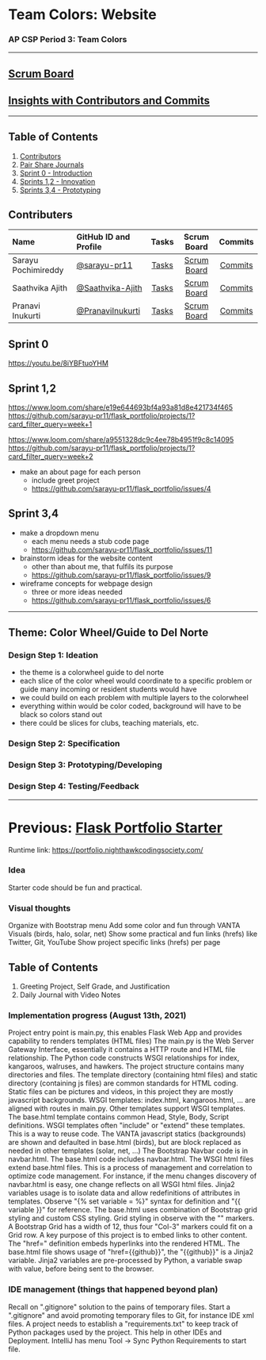 # Team Colors: Website
### AP CSP Period 3: Team Colors
---
## [Scrum Board](https://github.com/sarayu-pr11/flask_portfolio/projects/1)
## [Insights with Contributors and Commits](https://github.com/sarayu-pr11/flask_portfolio/graphs/contributors)
---
## Table of Contents
1. [Contributors](#contributers) 
2. [Pair Share Journals](https://docs.google.com/document/d/1aB6TsPf0lRSEx4cQRl--_8EPWaObHeHZDB2GYMo9ias/edit) 
3. [Sprint 0 - Introduction](#Sprint0)
4. [Sprints 1,2 - Innovation](#Sprint1)
5. [Sprints 3,4 - Prototyping](#Sprint2)
###   <h2 id="contributers">Contributers</h2>

| Name | GitHub ID and Profile | Tasks | Scrum Board | Commits |
|:-----|:----------------------|:-----:|:-----------:|:-------:|
| Sarayu Pochimireddy | [@sarayu-pr11](https://github.com/sarayu-pr11) | [Tasks](https://github.com/sarayu-pr11/flask_portfolio/issues/assigned/sarayu-pr11) |[Scrum Board](https://github.com/sarayu-pr11/flask_portfolio/projects/1?card_filter_query=assignee%3Asarayu-pr11) | [Commits](https://github.com/sarayu-pr11/flask_portfolio/commits?author=sarayu-pr11)
| Saathvika Ajith | [@Saathvika-Ajith](https://github.com/Saathvika-Ajith) | [Tasks](https://github.com/sarayu-pr11/flask_portfolio/issues/assigned/Saathvika-Ajith) | [Scrum Board](https://github.com/sarayu-pr11/flask_portfolio/projects/1?card_filter_query=assignee%3Asaathvika-ajith) | [Commits](https://github.com/sarayu-pr11/flask_portfolio/commits?author=Saathvika-Ajith)
| Pranavi Inukurti | [@PranaviInukurti](https://github.com/PranaviInukurti) | [Tasks](https://github.com/sarayu-pr11/flask_portfolio/issues/assigned/PranaviInukurti) |[Scrum Board](https://github.com/sarayu-pr11/flask_portfolio/projects/1?card_filter_query=assignee%3Apranaviinukurti) | [Commits](https://github.com/sarayu-pr11/flask_portfolio/commits?author=PranaviInukurti)

###   <h2 id="Sprint0">Sprint 0</h2>
https://youtu.be/8iYBFtuoYHM
###   <h2 id="Sprint1">Sprint 1,2</h2>
https://www.loom.com/share/e19e644693bf4a93a81d8e421734f465
https://github.com/sarayu-pr11/flask_portfolio/projects/1?card_filter_query=week+1

https://www.loom.com/share/a9551328dc9c4ee78b4951f9c8c14095
https://github.com/sarayu-pr11/flask_portfolio/projects/1?card_filter_query=week+2
- make an about page for each person
  - include greet project
  - https://github.com/sarayu-pr11/flask_portfolio/issues/4
###   <h2 id="Sprint2">Sprint 3,4</h2>
- make a dropdown menu
  - each menu needs a stub code page 
  - https://github.com/sarayu-pr11/flask_portfolio/issues/11
- brainstorm ideas for the website content
  - other than about me, that fulfils its purpose
  - https://github.com/sarayu-pr11/flask_portfolio/issues/9
- wireframe concepts for webpage design
  - three or more ideas needed
  - https://github.com/sarayu-pr11/flask_portfolio/issues/6
  
---

## Theme: Color Wheel/Guide to Del Norte

### Design Step 1: Ideation
- the theme is a colorwheel guide to del norte
- each slice of the color wheel would coordinate to a specific problem or guide many incoming or resident students would have
- we could build on each problem with multiple layers to the colorwheel
- everything within would be color coded, background will have to be black so colors stand out
- there could be slices for clubs, teaching materials, etc.
### Design Step 2: Specification
### Design Step 3: Prototyping/Developing
### Design Step 4: Testing/Feedback

---

# Previous: [Flask Portfolio Starter](https://nighthawkcodingsociety.com/projectsearch/details/Flask%20Portfolio%20Starter)

Runtime link: https://portfolio.nighthawkcodingsociety.com/

### Idea
Starter code should be fun and practical.

### Visual thoughts
 Organize with Bootstrap menu 
 Add some color and fun through VANTA Visuals (birds, halo, solar, net)
 Show some practical and fun links (hrefs) like Twitter, Git, YouTube
 Show project specific links (hrefs) per page

## Table of Contents
1. Greeting Project, Self Grade, and Justification
2. Daily Journal with Video Notes

### Implementation progress (August 13th, 2021)
 Project entry point is main.py, this enables Flask Web App and provides capability to renders templates (HTML files)
 The main.py is the  Web Server Gateway Interface, essentially it contains a HTTP route and HTML file relationship.  The Python code constructs WSGI relationships for index, kangaroos, walruses, and hawkers.
 The project structure contains many directories and files.  The template directory (containing html files) and static directory (containing js files) are common standards for HTML coding.  Static files can be pictures and videos, in this project they are mostly javascript backgrounds.
 WSGI templates: index.html, kangaroos.html, ... are aligned with routes in main.py.
 Other templates support WSGI templates.  The base.html template contains common Head, Style, Body, Script definitions.  WSGI templates often "include" or "extend" these templates.  This is a way to reuse code.
 The VANTA javascript statics (backgrounds) are shown and defaulted in base.html (birds), but are block replaced as needed in other templates (solar, net, ...)
 The Bootstrap Navbar code is in navbar.html. The base.html code includes navbar.html.  The WSGI html files extend base.html files.  This is a process of management and correlation to optimize code management.  For instance, if the menu changes discovery of navbar.html is easy, one change reflects on all WSGI html files. 
 Jinja2 variables usage is to isolate data and allow redefinitions of attributes in templates.  Observe "{% set variable = %}" syntax for definition and "{{ variable }}" for reference.
 The base.html uses combination of Bootstrap grid styling and custom CSS styling.  Grid styling in observe with the "<Col-3>" markers.  A Bootstrap Grid has a width of 12, thus four "Col-3" markers could fit on a Grid row.
 A key purpose of this project is to embed links to other content.  The "href=" definition embeds hyperlinks into the rendered HTML.  The base.html file shows usage of "href={{github}}", the "{{github}}" is a Jinja2 variable.  Jinja2 variables are pre-processed by Python, a variable swap with value, before being sent to the browser.

### IDE management (things that happened beyond plan)
 Recall on ".gitignore" solution to the pains of temporary files.  Start a ".gitignore" and avoid promoting temporary files to Git, for instance IDE xml files.
 A project needs to establish a "requirements.txt" to keep track of Python packages used by the project.  This help in other IDEs and Deployment.  IntelliJ has menu Tool -> Sync Python Requirements to start file. 

